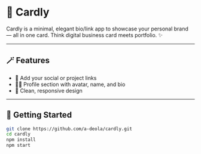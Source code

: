 # 🌟 Cardly

Cardly is a minimal, elegant bio/link app to showcase your personal brand — all in one card. Think digital business card meets portfolio. ✨

---

## 🪄 Features

- 🔗 Add your social or project links
- 🧑‍💻 Profile section with avatar, name, and bio
- 🎨 Clean, responsive design

---

## 🚀 Getting Started

```bash
git clone https://github.com/a-deola/cardly.git
cd cardly
npm install
npm start
